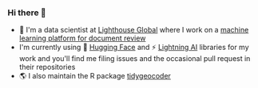 ### Hi there 👋

- 🔭 I'm a data scientist at [Lighthouse Global](https://www.lighthouseglobal.com/) where I work on a [machine learning platform for document review](https://www.businesswire.com/news/home/20210201005774/en/Lighthouse-Launches-New-AI-Enhanced-Ediscovery-and-Document-Review-Technology)
- I'm currently using 🤗 [Hugging Face](https://github.com/huggingface) and ⚡ [Lightning AI](https://github.com/Lightning-AI) libraries for my work and you'll find me filing issues and the occasional pull request in their repositories
- 🌎 I also maintain the R package [tidygeocoder](https://jessecambon.github.io/tidygeocoder/) 
